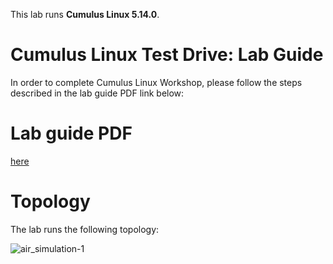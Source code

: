This lab runs **Cumulus Linux 5.14.0**.

# Cumulus Linux Test Drive: Lab Guide
In order to complete Cumulus Linux Workshop, please follow the steps described in the lab guide PDF link below:  

# Lab guide PDF
[here](https://gitlab.com/cumulus-consulting/goldenturtle/cumulus_ansible_modules/-/raw/evpn_demo_nvue_5.x/CL5.14_Workshop_Lab-Guide.pdf?ref_type=heads)  


# Topology
The lab runs the following topology: 

![air_simulation-1](https://gitlab.com/cumulus-consulting/goldenturtle/cumulus_ansible_modules/-/raw/evpn_demo_nvue_5.x/Workshop_topology_5.14.png?ref_type=heads)   
